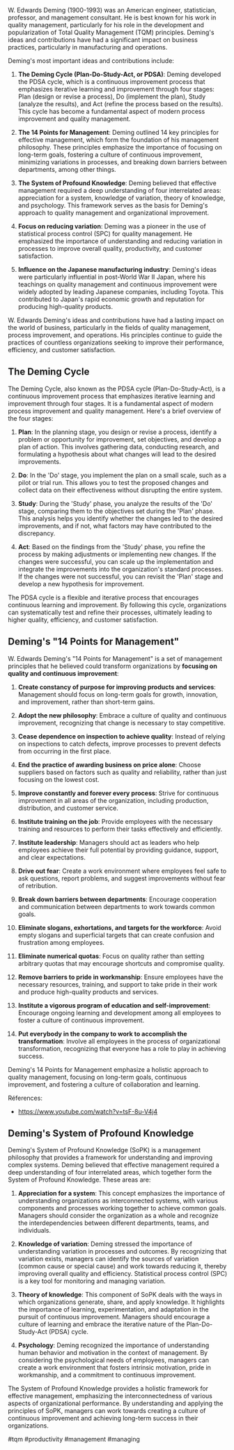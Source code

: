 W. Edwards Deming (1900-1993) was an American engineer, statistician, professor, and management consultant. He is best known for his work in quality management, particularly for his role in the development and popularization of Total Quality Management (TQM) principles. Deming's ideas and contributions have had a significant impact on business practices, particularly in manufacturing and operations.

Deming's most important ideas and contributions include:

1. **The Deming Cycle (Plan-Do-Study-Act, or PDSA)**: Deming developed the PDSA cycle, which is a continuous improvement process that emphasizes iterative learning and improvement through four stages: Plan (design or revise a process), Do (implement the plan), Study (analyze the results), and Act (refine the process based on the results). This cycle has become a fundamental aspect of modern process improvement and quality management.

2. **The 14 Points for Management**: Deming outlined 14 key principles for effective management, which form the foundation of his management philosophy. These principles emphasize the importance of focusing on long-term goals, fostering a culture of continuous improvement, minimizing variations in processes, and breaking down barriers between departments, among other things.

3. **The System of Profound Knowledge**: Deming believed that effective management required a deep understanding of four interrelated areas: appreciation for a system, knowledge of variation, theory of knowledge, and psychology. This framework serves as the basis for Deming's approach to quality management and organizational improvement.

4. **Focus on reducing variation**: Deming was a pioneer in the use of statistical process control (SPC) for quality management. He emphasized the importance of understanding and reducing variation in processes to improve overall quality, productivity, and customer satisfaction.

5. **Influence on the Japanese manufacturing industry**: Deming's ideas were particularly influential in post-World War II Japan, where his teachings on quality management and continuous improvement were widely adopted by leading Japanese companies, including Toyota. This contributed to Japan's rapid economic growth and reputation for producing high-quality products.

W. Edwards Deming's ideas and contributions have had a lasting impact on the world of business, particularly in the fields of quality management, process improvement, and operations. His principles continue to guide the practices of countless organizations seeking to improve their performance, efficiency, and customer satisfaction.

## The Deming Cycle

The Deming Cycle, also known as the PDSA cycle (Plan-Do-Study-Act), is a continuous improvement process that emphasizes iterative learning and improvement through four stages. It is a fundamental aspect of modern process improvement and quality management. Here's a brief overview of the four stages:

1.  **Plan**: In the planning stage, you design or revise a process, identify a problem or opportunity for improvement, set objectives, and develop a plan of action. This involves gathering data, conducting research, and formulating a hypothesis about what changes will lead to the desired improvements.
    
2.  **Do**: In the 'Do' stage, you implement the plan on a small scale, such as a pilot or trial run. This allows you to test the proposed changes and collect data on their effectiveness without disrupting the entire system.
    
3.  **Study**: During the 'Study' phase, you analyze the results of the 'Do' stage, comparing them to the objectives set during the 'Plan' phase. This analysis helps you identify whether the changes led to the desired improvements, and if not, what factors may have contributed to the discrepancy.
    
4.  **Act**: Based on the findings from the 'Study' phase, you refine the process by making adjustments or implementing new changes. If the changes were successful, you can scale up the implementation and integrate the improvements into the organization's standard processes. If the changes were not successful, you can revisit the 'Plan' stage and develop a new hypothesis for improvement.

The PDSA cycle is a flexible and iterative process that encourages continuous learning and improvement. By following this cycle, organizations can systematically test and refine their processes, ultimately leading to higher quality, efficiency, and customer satisfaction.

## Deming's "14 Points for Management"

W. Edwards Deming's "14 Points for Management" is a set of management principles that he believed could transform organizations by **focusing on quality and continuous improvement**:

1.  **Create constancy of purpose for improving products and services**: Management should focus on long-term goals for growth, innovation, and improvement, rather than short-term gains.
    
2.  **Adopt the new philosophy**: Embrace a culture of quality and continuous improvement, recognizing that change is necessary to stay competitive.
    
3.  **Cease dependence on inspection to achieve quality**: Instead of relying on inspections to catch defects, improve processes to prevent defects from occurring in the first place.
    
4.  **End the practice of awarding business on price alone**: Choose suppliers based on factors such as quality and reliability, rather than just focusing on the lowest cost.
    
5.  **Improve constantly and forever every process**: Strive for continuous improvement in all areas of the organization, including production, distribution, and customer service.
    
6.  **Institute training on the job**: Provide employees with the necessary training and resources to perform their tasks effectively and efficiently.
    
7.  **Institute leadership**: Managers should act as leaders who help employees achieve their full potential by providing guidance, support, and clear expectations.
    
8.  **Drive out fear**: Create a work environment where employees feel safe to ask questions, report problems, and suggest improvements without fear of retribution.
    
9.  **Break down barriers between departments**: Encourage cooperation and communication between departments to work towards common goals.
    
10.  **Eliminate slogans, exhortations, and targets for the workforce**: Avoid empty slogans and superficial targets that can create confusion and frustration among employees.
    
11.  **Eliminate numerical quotas**: Focus on quality rather than setting arbitrary quotas that may encourage shortcuts and compromise quality.
    
12.  **Remove barriers to pride in workmanship**: Ensure employees have the necessary resources, training, and support to take pride in their work and produce high-quality products and services.
    
13.  **Institute a vigorous program of education and self-improvement**: Encourage ongoing learning and development among all employees to foster a culture of continuous improvement.
    
14.  **Put everybody in the company to work to accomplish the transformation**: Involve all employees in the process of organizational transformation, recognizing that everyone has a role to play in achieving success.

Deming's 14 Points for Management emphasize a holistic approach to quality management, focusing on long-term goals, continuous improvement, and fostering a culture of collaboration and learning.

Réferences:

- https://www.youtube.com/watch?v=tsF-8u-V4j4

## Deming's System of Profound Knowledge

Deming's System of Profound Knowledge (SoPK) is a management philosophy that provides a framework for understanding and improving complex systems. Deming believed that effective management required a deep understanding of four interrelated areas, which together form the System of Profound Knowledge. These areas are:

1. **Appreciation for a system**: This concept emphasizes the importance of understanding organizations as interconnected systems, with various components and processes working together to achieve common goals. Managers should consider the organization as a whole and recognize the interdependencies between different departments, teams, and individuals.

2. **Knowledge of variation**: Deming stressed the importance of understanding variation in processes and outcomes. By recognizing that variation exists, managers can identify the sources of variation (common cause or special cause) and work towards reducing it, thereby improving overall quality and efficiency. Statistical process control (SPC) is a key tool for monitoring and managing variation.

3. **Theory of knowledge**: This component of SoPK deals with the ways in which organizations generate, share, and apply knowledge. It highlights the importance of learning, experimentation, and adaptation in the pursuit of continuous improvement. Managers should encourage a culture of learning and embrace the iterative nature of the Plan-Do-Study-Act (PDSA) cycle.

4. **Psychology**: Deming recognized the importance of understanding human behavior and motivation in the context of management. By considering the psychological needs of employees, managers can create a work environment that fosters intrinsic motivation, pride in workmanship, and a commitment to continuous improvement.

The System of Profound Knowledge provides a holistic framework for effective management, emphasizing the interconnectedness of various aspects of organizational performance. By understanding and applying the principles of SoPK, managers can work towards creating a culture of continuous improvement and achieving long-term success in their organizations.

<!-- Keywords -->
#tqm #productivity #management #managing
<!-- /Keywords -->
